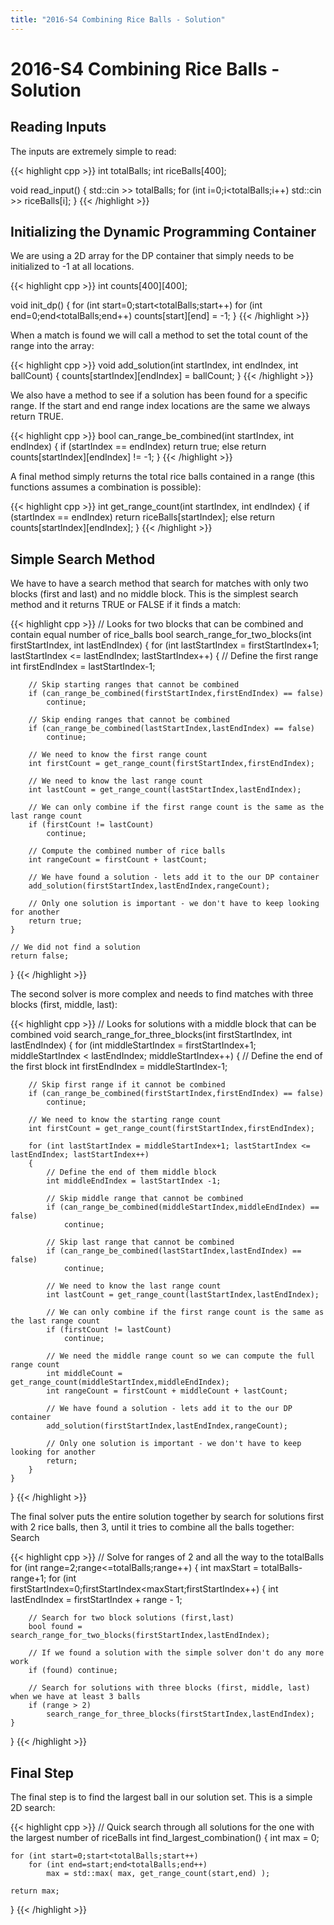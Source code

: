 ```yaml
---
title: "2016-S4 Combining Rice Balls - Solution"
---
```


# 2016-S4 Combining Rice Balls - Solution

## Reading Inputs

The inputs are extremely simple to read:

{{< highlight cpp >}}
int totalBalls;
int riceBalls[400];
 
void read_input()
{
    std::cin >> totalBalls;
    for (int i=0;i<totalBalls;i++)
        std::cin >> riceBalls[i];
}
{{< /highlight >}}

## Initializing the Dynamic Programming Container

We are using a 2D array for the DP container that simply needs to be initialized to -1 at all locations. 

{{< highlight cpp >}}
int counts[400][400];
 
void init_dp()
{
    for (int start=0;start<totalBalls;start++)
        for (int end=0;end<totalBalls;end++)
            counts[start][end] = -1;
}
{{< /highlight >}}

When a match is found we will call a method to set the total count of the range into the array:

{{< highlight cpp >}}
void add_solution(int startIndex, int endIndex, int ballCount)
{
    counts[startIndex][endIndex] = ballCount;
}
{{< /highlight >}}

We also have a method to see if a solution has been found for a specific range. If the start and end range index locations are the same we always return TRUE.

{{< highlight cpp >}}
bool can_range_be_combined(int startIndex, int endIndex)
{
    if (startIndex == endIndex)
        return true;
    else
        return counts[startIndex][endIndex] != -1;
}
{{< /highlight >}}

A final method simply returns the total rice balls contained in a range (this functions assumes a combination is possible):

{{< highlight cpp >}}
int get_range_count(int startIndex, int endIndex)
{
    if (startIndex == endIndex)
        return riceBalls[startIndex];
    else
        return counts[startIndex][endIndex];
}
{{< /highlight >}}

## Simple Search Method

We have to have a search method that search for matches with only two blocks (first and last) and no middle block. This is the simplest search method and it returns TRUE or FALSE if it finds a match:

{{< highlight cpp >}}
// Looks for two blocks that can be combined and contain equal number of rice_balls
bool search_range_for_two_blocks(int firstStartIndex, int lastEndIndex)
{
    for (int lastStartIndex = firstStartIndex+1; lastStartIndex <= lastEndIndex; lastStartIndex++)
    {
        // Define the first range
        int firstEndIndex = lastStartIndex-1;
 
        // Skip starting ranges that cannot be combined
        if (can_range_be_combined(firstStartIndex,firstEndIndex) == false)
            continue;
 
        // Skip ending ranges that cannot be combined
        if (can_range_be_combined(lastStartIndex,lastEndIndex) == false)
            continue;
 
        // We need to know the first range count
        int firstCount = get_range_count(firstStartIndex,firstEndIndex);
 
        // We need to know the last range count
        int lastCount = get_range_count(lastStartIndex,lastEndIndex);
 
        // We can only combine if the first range count is the same as the last range count
        if (firstCount != lastCount)
            continue;
 
        // Compute the combined number of rice balls
        int rangeCount = firstCount + lastCount;
 
        // We have found a solution - lets add it to the our DP container
        add_solution(firstStartIndex,lastEndIndex,rangeCount);
 
        // Only one solution is important - we don't have to keep looking for another
        return true;
    }
  
    // We did not find a solution
    return false;
}
{{< /highlight >}}

The second solver is more complex and needs to find matches with three blocks (first, middle, last):

{{< highlight cpp >}}
// Looks for solutions with a middle block that can be combined
void search_range_for_three_blocks(int firstStartIndex, int lastEndIndex)
{
    for (int middleStartIndex = firstStartIndex+1; middleStartIndex < lastEndIndex; middleStartIndex++)
    {
        // Define the end of the first block
        int firstEndIndex = middleStartIndex-1;
 
        // Skip first range if it cannot be combined
        if (can_range_be_combined(firstStartIndex,firstEndIndex) == false)
            continue;
 
        // We need to know the starting range count
        int firstCount = get_range_count(firstStartIndex,firstEndIndex);
         
        for (int lastStartIndex = middleStartIndex+1; lastStartIndex <= lastEndIndex; lastStartIndex++)
        { 
            // Define the end of them middle block
            int middleEndIndex = lastStartIndex -1;
 
            // Skip middle range that cannot be combined
            if (can_range_be_combined(middleStartIndex,middleEndIndex) == false)
                continue;
 
            // Skip last range that cannot be combined
            if (can_range_be_combined(lastStartIndex,lastEndIndex) == false)
                continue;
 
            // We need to know the last range count
            int lastCount = get_range_count(lastStartIndex,lastEndIndex);
 
            // We can only combine if the first range count is the same as the last range count
            if (firstCount != lastCount)
                continue;
 
            // We need the middle range count so we can compute the full range count
            int middleCount = get_range_count(middleStartIndex,middleEndIndex);
            int rangeCount = firstCount + middleCount + lastCount;
 
            // We have found a solution - lets add it to the our DP container
            add_solution(firstStartIndex,lastEndIndex,rangeCount);
 
            // Only one solution is important - we don't have to keep looking for another
            return;
        } 
    }
}
{{< /highlight >}}

The final solver puts the entire solution together by search for solutions first with 2 rice balls, then 3, until it tries to combine all the balls together:
Search

{{< highlight cpp >}}
// Solve for ranges of 2 and all the way to the totalBalls
for (int range=2;range<=totalBalls;range++)
{
    int maxStart = totalBalls-range+1;
    for (int firstStartIndex=0;firstStartIndex<maxStart;firstStartIndex++)
    {
        int lastEndIndex = firstStartIndex + range - 1;
 
        // Search for two block solutions (first,last)
        bool found = search_range_for_two_blocks(firstStartIndex,lastEndIndex);
 
        // If we found a solution with the simple solver don't do any more work
        if (found) continue;
 
        // Search for solutions with three blocks (first, middle, last) when we have at least 3 balls
        if (range > 2)
            search_range_for_three_blocks(firstStartIndex,lastEndIndex);
    }
}
{{< /highlight >}}

## Final Step

The final step is to find the largest ball in our solution set. This is a simple 2D search:

{{< highlight cpp >}}
// Quick search through all solutions for the one with the largest number of riceBalls
int find_largest_combination()
{
    int max = 0;
 
    for (int start=0;start<totalBalls;start++)
        for (int end=start;end<totalBalls;end++)
            max = std::max( max, get_range_count(start,end) );
 
    return max;
}
{{< /highlight >}}

